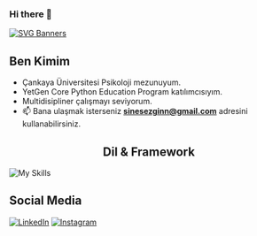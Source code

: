 ### Hi there 👋
[![SVG Banners](https://svg-banners.vercel.app/api?type=origin&text1=Merhaba%20👋%20Ben%20Sine%20Sezgin&width=1200&height=300)](https://github.com/Akshay090/svg-banners)

## Ben Kimim
- Çankaya Üniversitesi Psikoloji mezunuyum. 
- YetGen Core Python Education Program katılımcısıyım.
- Multidisipliner çalışmayı seviyorum.  
- 📫 Bana ulaşmak isterseniz **sinesezginn@gmail.com** adresini kullanabilirsiniz. 

<h2 align="center">Dil & Framework</h2>

![My Skills](https://skillicons.dev/icons?i=py)

<h2 align="leading">Social Media</h2>


[![LinkedIn](https://img.shields.io/badge/linkedin-%230077B5.svg?style=for-the-badge&logo=linkedin&logoColor=white)](https://www.linkedin.com/in/sine-sezgin-658a03200/)
[![Instagram](https://img.shields.io/badge/Instagram-%23E4405F.svg?style=for-the-badge&logo=Instagram&logoColor=white)](https://www.instagram.com/siinesezgin/)

<!--
**sinesezgn/sinesezgn** is a ✨ _special_ ✨ repository because its `README.md` (this file) appears on your GitHub profile.

Here are some ideas to get you started:

- 🔭 I’m currently working on ...
- 🌱 I’m currently learning ...
- 👯 I’m looking to collaborate on ...
- 🤔 I’m looking for help with ...
- 💬 Ask me about ...
- 📫 How to reach me: ...
- 😄 Pronouns: ...
- ⚡ Fun fact: ...
-->
